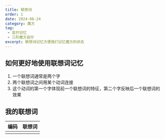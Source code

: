 ```yaml
---
title: 联想词
order: 1
date: 2024-06-24
category: 魔方
tag: 
 - 盲拧记忆
 - 三阶魔方盲拧
excerpt: 联想词记忆方便我们记忆魔方的状态
---
```


## 如何更好地使用联想词记忆

1. 一个联想词通常是两个字
2. 两个联想词之间用某个动词连接
3. 这个动词的第一个字体现前一个联想词的特征，第二个字反映后一个联想词的效果

## 我的联想词

|编码|联想词|
|---|---|
|||
